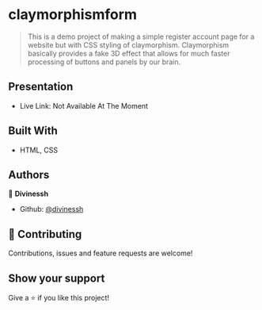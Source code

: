# claymorphismform
>This is a demo project of making a simple register account page for a website but with CSS styling of claymorphism. Claymorphism basically provides a fake 3D effect that allows for much faster processing of buttons and panels by our brain.

## Presentation
- Live Link: Not Available At The Moment

## Built With

- HTML, CSS

## Authors

👤 **Divinessh**

- Github: [@divinessh](https://github.com/divinessh)

## 🤝 Contributing

Contributions, issues and feature requests are welcome!

## Show your support

Give a ⭐️ if you like this project!

